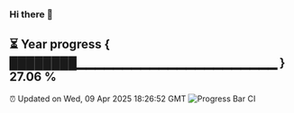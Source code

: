 ### Hi there 👋
⏳ Year progress { ████████▁▁▁▁▁▁▁▁▁▁▁▁▁▁▁▁▁▁▁▁▁▁ } 27.06 %
---
⏰ Updated on Wed, 09 Apr 2025 18:26:52 GMT
![Progress Bar CI](https://github.com/liununu/liununu/workflows/Progress%20Bar%20CI/badge.svg)
